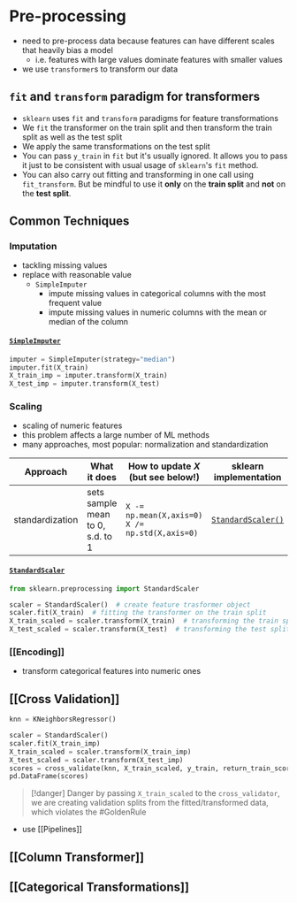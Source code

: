 # Pre-processing
- need to pre-process data because features can have different scales that heavily bias a model
	- i.e. features with large values dominate features with smaller values
- we use `transformer`s to transform our data

## `fit` and `transform` paradigm for transformers
- `sklearn` uses `fit` and `transform` paradigms for feature transformations
- We `fit` the transformer on the train split and then transform the train split as well as the test split
- We apply the same transformations on the test split
- You can pass `y_train` in `fit` but it's usually ignored. It allows you to pass it just to be consistent with usual usage of `sklearn`'s `fit` method.   
- You can also carry out fitting and transforming in one call using `fit_transform`. But be mindful to use it **only** on the **train split** and **not** on the **test split**.
## Common Techniques
### Imputation
- tackling missing values
- replace with reasonable value
	- `SimpleImputer`
		- impute missing values in categorical columns with the most frequent value
		- impute missing values in numeric columns with the mean or median of the column
#### [`SimpleImputer`](https://scikit-learn.org/stable/modules/generated/sklearn.impute.SimpleImputer.html)
```python
imputer = SimpleImputer(strategy="median")
imputer.fit(X_train)
X_train_imp = imputer.transform(X_train)
X_test_imp = imputer.transform(X_test)
```

### Scaling
- scaling of numeric features
- this problem affects a large number of ML methods
- many approaches, most popular: normalization and standardization

| Approach | What it does | How to update $X$ (but see below!) | sklearn implementation | 
|---------|------------|-----------------------|----------------|
| standardization | sets sample mean to $0$, s.d. to $1$   | `X -= np.mean(X,axis=0)`<br>`X /=  np.std(X,axis=0)` | [`StandardScaler()`](https://scikit-learn.org/stable/modules/generated/sklearn.preprocessing.StandardScaler.html#sklearn.preprocessing.StandardScaler) |
#### [`StandardScaler`](https://scikit-learn.org/stable/modules/generated/sklearn.preprocessing.StandardScaler.html)
```python
from sklearn.preprocessing import StandardScaler

scaler = StandardScaler()  # create feature trasformer object
scaler.fit(X_train)  # fitting the transformer on the train split
X_train_scaled = scaler.transform(X_train)  # transforming the train split
X_test_scaled = scaler.transform(X_test)  # transforming the test split
```
### [[Encoding]]
- transform categorical features into numeric ones
## [[Cross Validation]]
```python
knn = KNeighborsRegressor()

scaler = StandardScaler()
scaler.fit(X_train_imp)
X_train_scaled = scaler.transform(X_train_imp)
X_test_scaled = scaler.transform(X_test_imp)
scores = cross_validate(knn, X_train_scaled, y_train, return_train_score=True)
pd.DataFrame(scores)
```
> [!danger] Danger
> by passing `X_train_scaled` to the `cross_validator`, we are creating validation splits from the fitted/transformed data, which violates the #GoldenRule 
- use [[Pipelines]]
## [[Column Transformer]]
## [[Categorical Transformations]]
